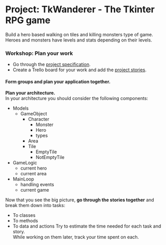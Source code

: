 # Project: TkWanderer - The Tkinter RPG game

Build a hero based walking on tiles and killing monsters type of game. Heroes and monsters have levels and stats depending on their levels.

### Workshop: Plan your work
- Go through the [project specification](specification.md).
- Create a Trello board for your work and add the [project stories](stories.md).

#### Form groups and plan your application together.
**Plan your architecture.**   
In your architecture you should consider the following components:
- Models
    - GameObject
        - Character
            - Monster
            - Hero
            - types
        - Area
        - Tile
            - EmptyTile
            - NotEmptyTile
- GameLogic
    - current hero
    - current area
- MainLoop
    - handling events
    - current game

Now that you see the big picture, **go through the stories together** and break them down into tasks:
  - To classes
  - To methods
  - To data and actions
Try to estimate the time needed for each task and story.   
While working on them later, track your time spent on each.
